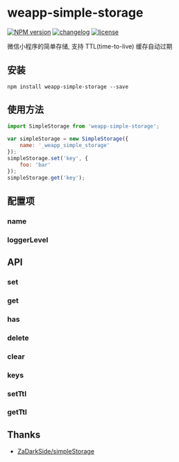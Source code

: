 # weapp-simple-storage

[![NPM version][npm-image]][npm-url] [![changelog][changelog-image]][changelog-url] [![license][license-image]][license-url]

[npm-image]: https://img.shields.io/npm/v/weapp-simple-storage.svg?style=flat-square
[npm-url]: https://npmjs.org/package/weapp-simple-storage
[license-image]: https://img.shields.io/badge/License-MIT-blue.svg?style=flat-square
[license-url]: https://github.com/ufologist/weapp-simple-storage/blob/master/LICENSE
[changelog-image]: https://img.shields.io/badge/CHANGE-LOG-blue.svg?style=flat-square
[changelog-url]: https://github.com/ufologist/weapp-simple-storage/blob/master/CHANGELOG.md

微信小程序的简单存储, 支持 TTL(time-to-live) 缓存自动过期

## 安装

```
npm install weapp-simple-storage --save
```

## 使用方法

```javascript
import SimpleStorage from 'weapp-simple-storage';
 
var simpleStorage = new SimpleStorage({
    name: '_weapp_simple_storage'
});
simpleStorage.set('key', {
    foo: 'bar'
});
simpleStorage.get('key');
```

## 配置项

### name

### loggerLevel

## API

### set

### get

### has

### delete

### clear

### keys

### setTtl

### getTtl

## Thanks

* [ZaDarkSide/simpleStorage](https://github.com/ZaDarkSide/simpleStorage)